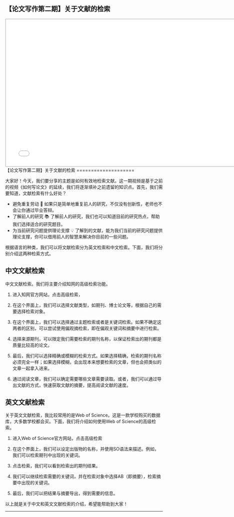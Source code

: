 ## 【论文写作第二期】关于文献的检索
<div style="text-align: center;">
  <div style="border: 2px solid #ccc; padding: 10px; display: inline-block;">
<iframe src="//player.bilibili.com/player.html?bvid=BV1xD4y1X7Jt&page=1" scrolling="no" border="0" frameborder="no" framespacing="0" allowfullscreen="true" style="width: 750px; height: 450px;"></iframe>  </div>
</div>
【论文写作第二期】关于文献的检索
====================

大家好！今天，我们要分享的主题是如何有效地检索文献。这一期视频是基于之前的视频《如何写论文》的延续，我们将逐渐填补之前遗留的知识点。首先，我们需要知道，文献检索有什么好处？

- 避免重复劳动 🔄
    如果只是简单地重复前人的研究，不仅没有创新性，老师也不会让你通过毕业答辩。
- 了解前人的研究 📚
    了解前人的研究，我们也可以知道目前的研究热点，帮助我们选择适合的研究题目。
- 为当前研究问题提供理论支撑 💡
    了解到的文献，能为我们当前的研究问题提供理论支撑，你可以借用前人的智慧来解决你目前的一些问题。

根据语言的种类，我们可以将文献检索分为英文检索和中文检索。下面，我们将分别介绍这两种检索方式。

中文文献检索
-----------

中文文献检索。我们将主要介绍知网的高级检索功能。

1. 进入知网官方网站，点击高级检索，

2. 在这个界面上，我们可以选择文献类型，如期刊、博士论文等，根据自己的需要选择检索对象。
2. 在这个界面上，我们可以选择通过主题检索或者是关键词检索。如果不确定这两者的区别，可以尝试使用偏观摘检索，即在偏观关键词和摘要中进行检索。

4. 选择来源期刊，可以限定我们需要检索的期刊名称，以保证检索出的期刊都是质量比较高的论文。
5. 最后，我们可以选择精确或模糊的检索方式。如果选择精确，检索的期刊名称必须完全一样；如果选择模糊，会出现本来想要检索的文章，但也会把类似的文章一起拿入进来。
6. 通过阅读文章，我们可以确定需要哪些文章需要读取。或者，我们可以通过导出文献的方式，快速获取文献的摘要，提高阅读文献的速度。

英文文献检索
----------

关于英文文献检索，我比较常用的是Web of Science。这是一款学校购买的数据库，大多数学校都会买。下面，我们将介绍如何使用Web of Science的高级检索。

1. 进入Web of Science官方网站，点击高级检索

2. 在这个界面上，我们可以设定出版物的名称，并使用SO语法来描述。例如，我们可以检索期刊中出现的关键词。
3. 点击检索，我们可以看到检索出的期刊结果。
4. 我们可以继续检索需要的关键词，并在检索对象中选择AB（即摘要），检索摘要中出现的关键词。
5. 最后，我们可以把结果与摘要导出，得到需要的信息。

以上就是关于中文和英文文献检索的介绍，希望能帮助到大家！
- - - - - -
